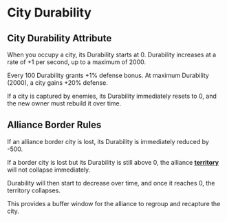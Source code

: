 # City Durability

## City Durability Attribute
When you occupy a city, its Durability starts at 0. Durability increases at a rate of +1 per second, up to a maximum of 2000.

Every 100 Durability grants +1% defense bonus. At maximum Durability (2000), a city gains +20% defense.

If a city is captured by enemies, its Durability immediately resets to 0, and the new owner must rebuild it over time.

## Alliance Border Rules
If an alliance border city is lost, its Durability is immediately reduced by -500.

If a border city is lost but its Durability is still above 0, the alliance **[territory](../alliances/territory.md)** will not collapse immediately.

Durability will then start to decrease over time, and once it reaches 0, the territory collapses.

This provides a buffer window for the alliance to regroup and recapture the city.

